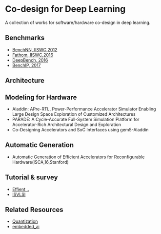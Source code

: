 # **Co-design for Deep Learning**
A collection of works for software/hardware co-design in deep learning.

## **Benchmarks**
- [BenchNN, IISWC,2012](https://pdfs.semanticscholar.org/d93c/d4e26b6f74d6560023cfa96c93862cf96fe9.pdf?_ga=2.38439075.1603099740.1509953943-120118359.1490099485)
- [Fathom, IISWC,2016](https://pdfs.semanticscholar.org/9bde/366e1897ad3b370b3bc473b0de456c75f078.pdf?_ga=2.38439075.1603099740.1509953943-120118359.1490099485)
- [DeepBench, 2016](https://github.com/baidu-research/DeepBench)
- [BenchIP, 2017](https://pdfs.semanticscholar.org/c94c/2cf52fef0503c09268c7d1faee60465ee08e.pdf?_ga=2.97230879.1603099740.1509953943-120118359.1490099485)

## **Architecture**


## **Modeling for Hardware**

- Aladdin: APre-RTL, Power-Performance Accelerator Simulator Enabling Large Design Space Exploration of Customized Architectures
- PARADE: A Cycle-Accurate Full-System Simulation Platform for Accelerator-Rich Architectural Design and Exploration
- Co-Designing Accelerators and SoC Interfaces using gem5-Aladdin

## **Automatic Generation**
- Automatic Generation of Efficient Accelerators for Reconfigurable Hardware(ISCA,16,Stanford)

## **Tutorial & survey**

- [Effient ..]()
- [ISVLSI]()

## **Related Resources**

- [Quantization](https://github.com/aaron-xichen/pytorch-playground/blob/master/roadmap_zh.md)
- [embedded_ai](https://github.com/PerfXLab/embedded_ai)

